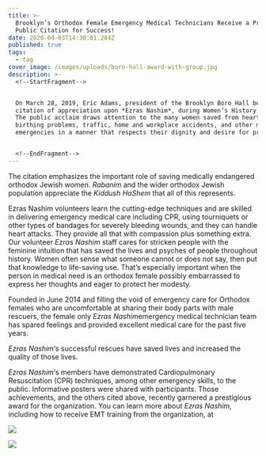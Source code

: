 ```yaml
---
title: >-
  Brooklyn’s Orthodox Female Emergency Medical Technicians Receive a Prestigious
  Public Citation for Success!
date: 2020-04-03T14:30:01.284Z
published: true
tags:
  - tag
cover_image: /images/uploads/boro-hall-award-with-group.jpg
description: >-
  <!--StartFragment-->


  On March 28, 2019, Eric Adams, president of the Brooklyn Boro Hall bestowed a
  citation of appreciation upon *Ezras Nashim*, during Women’s History Month.
  The public acclaim draws attention to the many women saved from heart attacks,
  birthing problems, traffic, home and workplace accidents, and other medical
  emergencies in a manner that respects their dignity and desire for privacy.


  <!--EndFragment-->
---
```

<!--StartFragment-->

The citation emphasizes the important role of saving medically endangered orthodox Jewish women. *Rabanim* and the wider orthodox Jewish population appreciate the *Kiddush HaShem* that all of this represents.

<!--EndFragment-->

<!--StartFragment-->

Ezras Nashim volunteers learn the cutting-edge techniques and are skilled in delivering emergency medical care including CPR, using tourniquets or other types of bandages for severely bleeding wounds, and they can handle heart attacks. They provide all that with compassion plus something extra. Our volunteer *Ezras Nashim* staff cares for stricken people with the feminine intuition that has saved the lives and psyches of people throughout history. Women often sense what someone cannot or does not say, then put that knowledge to life-saving use. That’s especially important when the person in medical need is an orthodox female possibly embarrassed to express her thoughts and eager to protect her modesty.

Founded in June 2014 and filling the void of emergency care for Orthodox females who are uncomfortable at sharing their body parts with male rescuers, the female only *Ezras Nashim*emergency medical technician team has spared feelings and provided excellent medical care for the past five years.

*Ezras Nashim*‘s successful rescues have saved lives and increased the quality of those lives.

*Ezras Nashim*‘s members have demonstrated Cardiopulmonary Resuscitation (CPR) techniques, among other emergency skills, to the public. Informative posters were shared with participants. Those achievements, and the others cited above, recently garnered a prestigious award for the organization. You can learn more about *Ezras Nashim*, including how to receive EMT training from the organization, at

<!--EndFragment-->



![](/images/uploads/boro-hall-award-1.jpg)

![](/images/uploads/img_20190414_165044921.jpg)